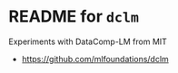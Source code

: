 # README for `dclm`

Experiments with DataComp-LM from MIT

* https://github.com/mlfoundations/dclm


